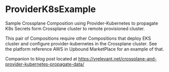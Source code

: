 # ProviderK8sExample

Sample Crossplane Composition using Provider-Kubernetes to propagate K8s Secrets form Crossplane cluster to remote provisioned cluster.

This pair of Compositions require other Compositions that deploy EKS cluster and configure provider-kubernetes in the Crossplane cluster. See the platform reference AWS in Upbound MarketPlace for an example of that.

Companion to blog post located at https://vrelevant.net/crossplane-and-provider-kubernetes-propagate-data/
